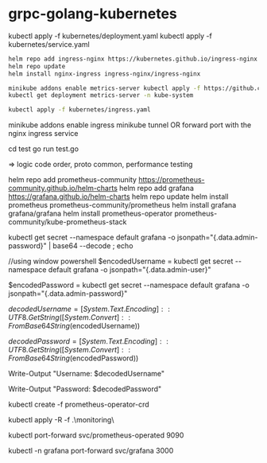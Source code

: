 # grpc-golang-kubernetes

kubectl apply -f kubernetes/deployment.yaml kubectl apply -f kubernetes/service.yaml

```bash
helm repo add ingress-nginx https://kubernetes.github.io/ingress-nginx
helm repo update
helm install nginx-ingress ingress-nginx/ingress-nginx
```

```bash
minikube addons enable metrics-server kubectl apply -f https://github.com/kubernetes-sigs/metrics-server/releases/latest/download/components.yaml
kubectl get deployment metrics-server -n kube-system

kubectl apply -f kubernetes/ingress.yaml
```

minikube addons enable ingress minikube tunnel OR forward port with the nginx ingress service

cd test go run test.go

=> logic code order, proto common, performance testing

helm repo add prometheus-community <https://prometheus-community.github.io/helm-charts> helm repo add grafana <https://grafana.github.io/helm-charts> helm repo update helm install prometheus prometheus-community/prometheus helm install grafana grafana/grafana helm install prometheus-operator prometheus-community/kube-prometheus-stack

kubectl get secret --namespace default grafana -o jsonpath="{.data.admin-password}" | base64 --decode ; echo

//using window powershell $encodedUsername = kubectl get secret --namespace default grafana -o jsonpath="{.data.admin-user}"

$encodedPassword = kubectl get secret --namespace default grafana -o jsonpath="{.data.admin-password}"

$decodedUsername = [System.Text.Encoding]::UTF8.GetString([System.Convert]::FromBase64String($encodedUsername))

$decodedPassword = [System.Text.Encoding]::UTF8.GetString([System.Convert]::FromBase64String($encodedPassword))

Write-Output "Username: $decodedUsername"

Write-Output "Password: $decodedPassword"

kubectl create -f prometheus-operator-crd

kubectl apply -R -f .\monitoring\

kubectl port-forward svc/prometheus-operated 9090

kubectl -n grafana port-forward svc/grafana 3000
